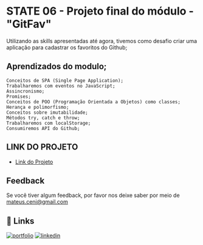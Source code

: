 # 
# STATE 06 - Projeto final do módulo - "GitFav"

Utilizando as skills apresentadas até agora, tivemos como desafio criar uma aplicação para cadastrar os favoritos do Github;
 


## Aprendizados do modulo;

    Conceitos de SPA (Single Page Application);
    Trabalharemos com eventos no JavaScript;
    Assincronismo;
    Promises;
    Conceitos de POO (Programação Orientada a Objetos) como classes;
    Herança e polimorfismo;
    Conceitos sobre imutabilidade;
    Métodos try, catch e throw;
    Trabalharemos com localStorage;
    Consumiremos API do Github;



## LINK DO PROJETO

 - [Link do Projeto](https://state-06-gitfav.vercel.app/)



## Feedback

Se você tiver algum feedback, por favor nos deixe saber por meio de mateus.ceni@gmail.com


## 🔗 Links
[![portfolio](https://img.shields.io/badge/my_portfolio-000?style=for-the-badge&logo=ko-fi&logoColor=white)](https://mysocialtree.vercel.app/)
[![linkedin](https://img.shields.io/badge/linkedin-0A66C2?style=for-the-badge&logo=linkedin&logoColor=white)](https://www.linkedin.com/in/mateus-ceni-9a362a226/)


